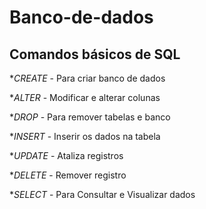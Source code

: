 # Banco-de-dados
 
## Comandos básicos de SQL


*_CREATE_ - Para criar banco de dados

*_ALTER_ - Modificar e alterar colunas

*_DROP_ - Para remover tabelas e banco

*_INSERT_ - Inserir  os dados na tabela

*_UPDATE_ - Ataliza registros

*_DELETE_ - Remover registro

*_SELECT_ - Para Consultar e Visualizar dados
